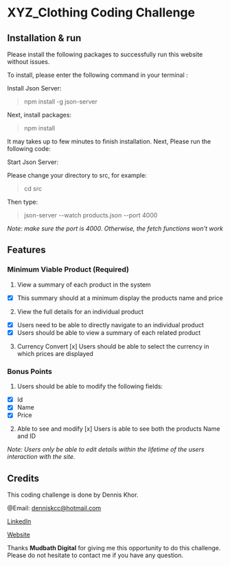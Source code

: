 # XYZ_Clothing Coding Challenge

## Installation & run

Please install the following packages to successfully run this website without issues.

To install, please enter the following command in your terminal :

Install Json Server:

> npm install -g json-server

Next, install packages:

> npm install

It may takes up to few minutes to finish installation.
Next, Please run the following code:

Start Json Server:

Please change your directory to src, for example:

> cd src

Then type:

> json-server --watch products.json --port 4000

_Note: make sure the port is 4000. Otherwise, the fetch functions won't work_

## Features

### Minimum Viable Product (Required)

1. View a summary of each product in the system

- [x] This summary should at a minimum display the products name and price

2. View the full details for an individual product

- [x] Users need to be able to directly navigate to an individual product
- [x] Users should be able to view a summary of each related product

3. Currency Convert
   [x] Users should be able to select the currency in which prices are displayed

### Bonus Points

1. Users should be able to modify the following fields:

- [x] Id
- [x] Name
- [x] Price

2. Able to see and modify
   [x] Users is able to see both the products Name and ID

_Note: Users only be able to edit details within the lifetime of the users interaction with the site._

## Credits

This coding challenge is done by Dennis Khor.

@Email: denniskcc@hotmail.com

[LinkedIn](https://www.linkedin.com/in/denniskhor3139/)

[Website](https://denniskcc.netlify.app/)

Thanks **Mudbath Digital** for giving me this opportunity to do this challenge.
Please do not hesitate to contact me if you have any question.
